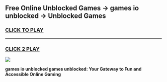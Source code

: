 
## Free Online Unblocked Games → games io unblocked → Unblocked Games
<h3>
<a href="https://premium.freeplayer.one?title=games_io_unblocked&ref=21F">CLICK TO PLAY</a></h3>
<hr>

<h3>
<a href="https://premium.freeplayer.one?title=games_io_unblocked&ref=21F">CLICK 2 PLAY</a>
  
</h3>

<a href="https://premium.freeplayer.one?title=games_io_unblocked&ref=21F/"><img src="https://clearcache.store/games.png"></a>


**games io unblocked games unblocked: Your Gateway to Fun and Accessible Online Gaming**
